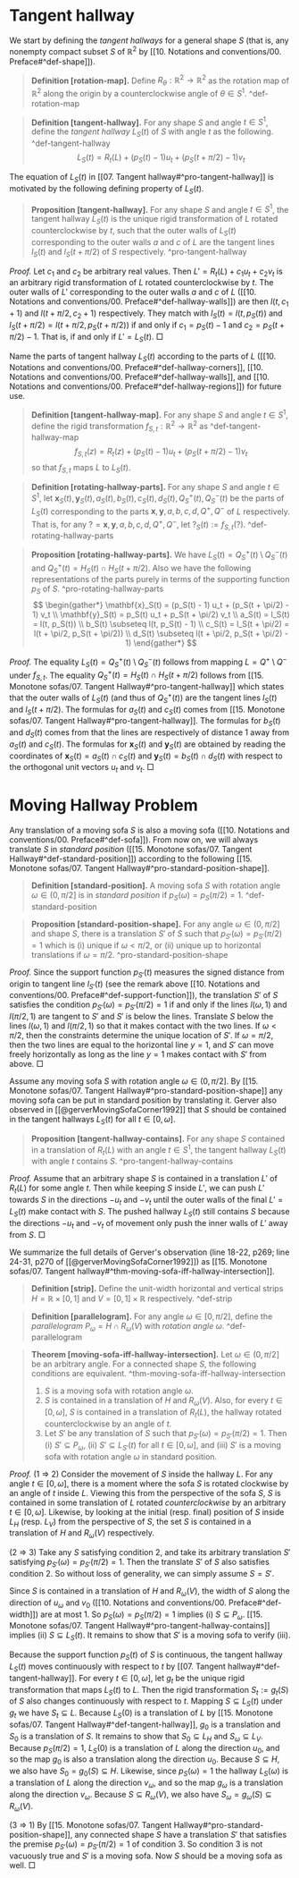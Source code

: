 # Tangent hallway

We start by defining the _tangent hallways_ for a general shape $S$ (that is, any nonempty compact subset $S$ of $\mathbb{R}^2$ by [[10. Notations and conventions/00. Preface#^def-shape]]).

> __Definition [rotation-map].__ Define $R_\theta : \mathbb{R}^2 \to \mathbb{R}^2$ as the rotation map of $\mathbb{R}^2$ along the origin by a counterclockwise angle of $\theta \in S^1$. ^def-rotation-map

> __Definition [tangent-hallway].__ For any shape $S$ and angle $t \in S^1$, define the _tangent hallway_ $L_S(t)$ of $S$ with angle $t$ as the following. ^def-tangent-hallway
$$
L_S(t) = R_t(L) + (p_S(t) - 1)  u_t + (p_S(t + \pi/2) - 1) v_t
$$

The equation of $L_S(t)$ in [[07. Tangent hallway#^pro-tangent-hallway]] is motivated by the following defining property of $L_S(t)$.

> __Proposition [tangent-hallway].__ For any shape $S$ and angle $t \in S^1$, the tangent hallway $L_S(t)$ is the unique rigid transformation of $L$ rotated counterclockwise by $t$, such that the outer walls of $L_S(t)$ corresponding to the outer walls $a$ and $c$ of $L$ are the tangent lines $l_S(t)$ and $l_S(t + \pi/2)$ of $S$ respectively. ^pro-tangent-hallway

_Proof._ Let $c_1$ and $c_2$ be arbitrary real values. Then $L' = R_t(L) + c_1 u_t + c_2 v_t$ is an arbitrary rigid transformation of $L$ rotated counterclockwise by $t$. The outer walls of $L'$ corresponding to the outer walls $a$ and $c$ of $L$ ([[10. Notations and conventions/00. Preface#^def-hallway-walls]]) are then $l(t, c_1 + 1)$ and $l(t + \pi/2, c_2 + 1)$ respectively. They match with $l_S(t) = l(t, p_S(t))$ and $l_S(t + \pi/2) = l(t + \pi/2, p_S(t + \pi/2))$ if and only if $c_1 = p_S(t) - 1$ and $c_2 = p_S(t + \pi/2) - 1$. That is, if and only if $L' = L_S(t)$. □

Name the parts of tangent hallway $L_S(t)$ according to the parts of $L$ ([[10. Notations and conventions/00. Preface#^def-hallway-corners]], [[10. Notations and conventions/00. Preface#^def-hallway-walls]], and [[10. Notations and conventions/00. Preface#^def-hallway-regions]]) for future use.

> __Definition [tangent-hallway-map].__ For any shape $S$ and angle $t \in S^1$, define the rigid transformation $f_{S, t} : \mathbb{R}^2 \to \mathbb{R}^2$ as ^def-tangent-hallway-map
$$
f_{S, t}(z) = R_t(z) + (p_S(t) - 1)  u_t + (p_S(t + \pi/2) - 1) v_t
$$
> so that $f_{S, t}$ maps $L$ to $L_S(t)$.

> __Definition [rotating-hallway-parts].__ For any shape $S$ and angle $t \in S^1$, let $\mathbf{x}_S(t), \mathbf{y}_S(t), a_S(t), b_S(t), c_S(t), d_S(t), Q^+_S(t), Q^-_S(t)$ be the parts of $L_S(t)$ corresponding to the parts $\mathbf{x}, \mathbf{y}, a, b, c, d, Q^+, Q^-$ of $L$ respectively. That is, for any $? = \mathbf{x}, \mathbf{y}, a, b, c, d, Q^+, Q^-$, let $?_S(t) := f_{S, t}(?)$. ^def-rotating-hallway-parts

> __Proposition [rotating-hallway-parts].__ We have $L_S(t) = Q_S^+(t) \setminus Q_S^-(t)$ and $Q^+_S(t) = H_S(t) \cap H_S(t + \pi/2)$. Also we have the following representations of the parts purely in terms of the supporting function $p_S$ of $S$. ^pro-rotating-hallway-parts
$$
\begin{gather*}
\mathbf{x}_S(t) = (p_S(t) - 1) u_t + (p_S(t + \pi/2) - 1) v_t \\
\mathbf{y}_S(t) = p_S(t) u_t + p_S(t + \pi/2) v_t \\
a_S(t) = l_S(t) = l(t, p_S(t)) \\
b_S(t) \subseteq l(t, p_S(t) - 1) \\
c_S(t) = l_S(t + \pi/2) = l(t + \pi/2, p_S(t + \pi/2)) \\
d_S(t) \subseteq l(t + \pi/2, p_S(t + \pi/2) - 1)
\end{gather*}
$$

_Proof._ The equality $L_S(t) = Q_S^+(t) \setminus Q_S^-(t)$ follows from mapping $L = Q^+ \setminus Q^-$ under $f_{S, t}$. The equality $Q^+_S(t) = H_S(t) \cap H_S(t + \pi/2)$ follows from [[15. Monotone sofas/07. Tangent Hallway#^pro-tangent-hallway]] which states that the outer walls of $L_S(t)$ (and thus of $Q_S^+(t)$) are the tangent lines $l_S(t)$ and $l_S(t + \pi/2)$. The formulas for $a_S(t)$ and $c_S(t)$ comes from [[15. Monotone sofas/07. Tangent Hallway#^pro-tangent-hallway]]. The formulas for $b_S(t)$ and $d_S(t)$ comes from that the lines are respectively of distance 1 away from $a_S(t)$ and $c_S(t)$. The formulas for $\mathbf{x}_S(t)$ and $\mathbf{y}_S(t)$ are obtained by reading the coordinates of $\mathbf{x}_S(t) = a_S(t) \cap c_S(t)$ and $\mathbf{y}_S(t) = b_S(t) \cap d_S(t)$ with respect to the orthogonal unit vectors $u_t$ and $v_t$. □

# Moving Hallway Problem

Any translation of a moving sofa $S$ is also a moving sofa ([[10. Notations and conventions/00. Preface#^def-sofa]]). From now on, we will always translate $S$ in _standard position_ ([[15. Monotone sofas/07. Tangent Hallway#^def-standard-position]]) according to the following [[15. Monotone sofas/07. Tangent Hallway#^pro-standard-position-shape]].

> __Definition [standard-position].__ A moving sofa $S$ with rotation angle $\omega \in (0, \pi/2]$ is in _standard position_ if $p_S(\omega) = p_S(\pi/2) = 1$.
> ^def-standard-position

> __Proposition [standard-position-shape].__ For any angle $\omega \in (0, \pi/2]$ and shape $S$, there is a translation $S'$ of $S$ such that $p_{S'}(\omega) = p_{S'}(\pi/2) = 1$ which is (i) unique if $\omega < \pi/2$, or (ii) unique up to horizontal translations if $\omega = \pi/2$.
> ^pro-standard-position-shape

_Proof._ Since the support function $p_{S'}(t)$ measures the signed distance from origin to tangent line $l_{S'}(t)$ (see the remark above [[10. Notations and conventions/00. Preface#^def-support-function]]), the translation $S'$ of $S$ satisfies the condition $p_{S'}(\omega) = p_{S'}(\pi/2) = 1$ if and only if the lines $l(\omega, 1)$ and $l(\pi/2, 1)$ are tangent to $S'$ and $S'$ is below the lines. Translate $S$ below the lines $l(\omega, 1)$ and $l(\pi/2, 1)$ so that it makes contact with the two lines. If $\omega < \pi/2$, then the constraints determine the unique location of $S'$. If $\omega = \pi/2$, then the two lines are equal to the horizontal line $y=1$, and $S'$ can move freely horizontally as long as the line $y=1$ makes contact with $S'$ from above. □

Assume any moving sofa $S$ with rotation angle $\omega \in (0, \pi/2]$. By [[15. Monotone sofas/07. Tangent Hallway#^pro-standard-position-shape]] any moving sofa can be put in standard position by translating it. Gerver also observed in [[@gerverMovingSofaCorner1992]] that $S$ should be contained in the tangent hallways $L_S(t)$ for all $t \in [0, \omega]$.

> __Proposition [tangent-hallway-contains].__ For any shape $S$ contained in a translation of $R_t(L)$ with an angle $t \in S^1$, the tangent hallway $L_S(t)$ with angle $t$ contains $S$. ^pro-tangent-hallway-contains

_Proof._ Assume that an arbitrary shape $S$ is contained in a translation $L'$ of $R_t(L)$ for some angle $t$. Then while keeping $S$ inside $L'$, we can push $L'$ towards $S$ in the directions $-u_t$ and $-v_t$ until the outer walls of the final $L' = L_S(t)$ make contact with $S$. The pushed hallway $L_S(t)$ still contains $S$ because the directions $-u_t$ and $-v_t$ of movement only push the inner walls of $L'$ away from $S$. □

We summarize the full details of Gerver's observation (line 18-22, p269; line 24-31, p270 of [[@gerverMovingSofaCorner1992]]) as [[15. Monotone sofas/07. Tangent hallway#^thm-moving-sofa-iff-hallway-intersection]].

> __Definition [strip].__ Define the unit-width horizontal and vertical strips $H = \mathbb{R} \times [0, 1]$ and $V = [0, 1] \times \mathbb{R}$ respectively. ^def-strip

> __Definition [parallelogram].__ For any angle $\omega \in [0, \pi/2]$, define the _parallelogram_ $P_\omega = H \cap R_\omega(V)$ with _rotation angle_ $\omega$. ^def-parallelogram

> __Theorem [moving-sofa-iff-hallway-intersection].__ Let $\omega \in (0, \pi/2]$ be an arbitrary angle. For a connected shape $S$, the following conditions are equivalent. ^thm-moving-sofa-iff-hallway-intersection
> 
> 1. $S$ is a moving sofa with rotation angle $\omega$.
> 2. $S$ is contained in a translation of $H$ and $R_\omega(V)$. Also, for every $t \in [0, \omega]$, $S$ is contained in a translation of $R_t(L)$, the hallway rotated counterclockwise by an angle of $t$.
> 3. Let $S'$ be any translation of $S$ such that $p_{S'}(\omega) = p_{S'}(\pi/2) = 1$. Then (i) $S' \subseteq P_\omega$, (ii) $S' \subseteq L_{S'}(t)$ for all $t \in [0, \omega]$, and (iii) $S'$ is a moving sofa with rotation angle $\omega$ in standard position.

_Proof._ (1 $\Rightarrow$ 2) Consider the movement of $S$ inside the hallway $L$. For any angle $t \in [0, \omega]$, there is a moment where the sofa $S$ is rotated clockwise by an angle of $t$ inside $L$. Viewing this from the perspective of the sofa $S$, $S$ is contained in some translation of $L$ rotated _counterclockwise_ by an arbitrary $t \in [0, \omega]$. Likewise, by looking at the initial (resp. final) position of $S$ inside $L_H$ (resp. $L_V$) from the perspective of $S$, the set $S$ is contained in a translation of $H$ and $R_\omega(V)$ respectively.

(2 $\Rightarrow$ 3) Take any $S$ satisfying condition 2, and take its arbitrary translation $S'$ satisfying $p_{S'}(\omega) = p_{S'}(\pi/2) = 1$. Then the translate $S'$ of $S$ also satisfies condition 2. So without loss of generality, we can simply assume $S = S'$. 

Since $S$ is contained in a translation of $H$ and $R_\omega(V)$, the width of $S$ along the direction of $u_\omega$ and $v_0$ ([[10. Notations and conventions/00. Preface#^def-width]]) are at most 1. So $p_S(\omega) = p_S(\pi/2) = 1$ implies (i) $S \subseteq P_\omega$. [[15. Monotone sofas/07. Tangent Hallway#^pro-tangent-hallway-contains]] implies (ii) $S \subseteq L_S(t)$. It remains to show that $S'$ is a moving sofa to verify (iii).

Because the support function $p_S(t)$ of $S$ is continuous, the tangent hallway $L_S(t)$ moves continuously with respect to $t$ by [[07. Tangent hallway#^def-tangent-hallway]]. For every $t \in [0, \omega]$, let $g_t$ be the unique rigid transformation that maps $L_S(t)$ to $L$. Then the rigid transformation $S_t := g_t(S)$ of $S$ also changes continuously with respect to $t$. Mapping $S \subseteq L_S(t)$ under $g_t$ we have $S_t \subseteq L$. Because $L_S(0)$ is a translation of $L$ by [[15. Monotone sofas/07. Tangent Hallway#^def-tangent-hallway]], $g_0$ is a translation and $S_0$ is a translation of $S$. It remains to show that $S_0 \subseteq L_H$ and $S_\omega \subseteq L_V$. Because $p_S(\pi/2) = 1$, $L_S(0)$ is a translation of $L$ along the direction $u_0$, and so the map $g_0$ is also a translation along the direction $u_0$. Because $S \subseteq H$, we also have $S_0 = g_0(S) \subseteq H$. Likewise, since $p_S(\omega) = 1$ the hallway $L_S(\omega)$ is a translation of $L$ along the direction $v_\omega$, and so the map $g_\omega$ is a translation along the direction $v_\omega$. Because $S \subseteq R_\omega(V)$, we also have $S_\omega = g_\omega(S) \subseteq R_\omega(V)$.

(3 $\Rightarrow$ 1) By [[15. Monotone sofas/07. Tangent Hallway#^pro-standard-position-shape]], any connected shape $S$ have a translation $S'$ that satisfies the premise $p_{S'}(\omega) = p_{S'}(\pi/2) = 1$ of condition 3. So condition 3 is not vacuously true and $S'$ is a moving sofa. Now $S$ should be a moving sofa as well. □